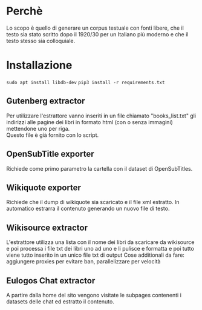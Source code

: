 # Perchè

Lo scopo è quello di generare un corpus testuale con fonti libere, che il testo sia stato scritto dopo il 1920/30 per un Italiano più moderno e che il testo stesso sia colloquiale.

# Installazione

`sudo apt install libdb-dev`
`pip3 install -r requirements.txt`

## Gutenberg extractor

Per utilizzare l'estrattore vanno inseriti in un file chiamato "books_list.txt" gli indirizzi alle pagine dei libri in formato html (con o senza immagini) mettendone uno per riga.  
Questo file è già fornito con lo script.

## OpenSubTitle exporter

Richiede come primo parametro la cartella con il dataset di OpenSubTitles.

## Wikiquote exporter

Richiede che il dump di wikiquote sia scaricato e il file xml estratto. In automatico estrarra il contenuto generando un nuovo file di testo.

## Wikisource extractor
L'estrattore utilizza una lista con il nome dei libri da scaricare da wikisource e poi processa i file txt dei libri uno ad uno e li pulisce e formatta e poi tutto viene tutto inserito in un unico file txt di output
Cose additionali da fare: aggiungere proxies per evitare ban, parallelizzare per velocità

## Eulogos Chat extractor
A partire dalla home del sito vengono visitate le subpages contenenti i datasets delle chat ed estratto il contenuto.
